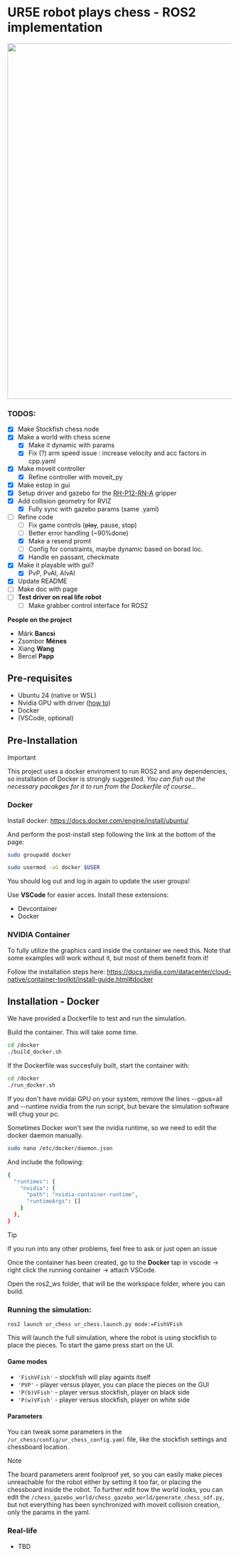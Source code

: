 # UR5E robot plays chess - ROS2 implementation
<p align="center">
  <img src="/media/demo.gif" width="800" />
</p>

### TODOS:
- [x] Make Stockfish chess node
- [x] Make a world with chess scene
  - [x] Make it dynamic with params
  - [x] Fix (?) arm speed issue : increase velocity and acc factors in cpp.yaml
- [x] Make moveit controller
  - [x] Refine controller with moveit_py
- [x] Make estop in gui
- [x] Setup driver and gazebo for the [RH-P12-RN-A](https://github.com/ROBOTIS-GIT/RH-P12-RN-A) gripper
- [x] Add collision geometry for RVIZ
  - [x] Fully sync with gazebo params (same .yaml)
- [ ] Refine code
  - [ ] Fix game controls (~~play~~, pause, stop)
  - [ ] Better error handling (~90%done)
  - [x] Make a resend promt
  - [ ] Config for constraints, maybe dynamic based on borad loc.
  - [x] Handle en passant, checkmate
- [x] Make it playable with gui?
  - [x] PvP, PvAI, AIvAI
- [x] Update README
- [ ] Make doc with page
- [ ] **Test driver on real life robot**
  - [ ] Make grabber control interface for ROS2

**People on the project**
- Márk **Bancsi**
- Zsombor **Ménes**
- Xiang **Wang**
- Bercel **Papp**

## Pre-requisites
- Ubuntu 24 (native or WSL)
- Nvidia GPU with driver ([how to](https://documentation.ubuntu.com/server/how-to/graphics/install-nvidia-drivers/index.html))
- Docker
- (VSCode, optional)

## Pre-Installation 

>[!IMPORTANT]
>This project uses a docker enviroment to run ROS2 and any dependencies, so installation of Docker is strongly suggested.
> *You can fish out the necessary pacakges for it to run from the Dockerfile of course...*

### Docker

Install docker: https://docs.docker.com/engine/install/ubuntu/

And perform the post-install step following the link at the bottom of the page:

```bash
sudo groupadd docker
```

```bash
sudo usermod -aG docker $USER
```
You should log out and log in again to update the user groups!

Use **VSCode** for easier acces. Install these extensions:
- Devcontainer
- Docker

### NVIDIA Container

To fully utilize the graphics card inside the container we need this. Note that some examples will work without it, but most of them benefit from it!

Follow the installation steps here:
https://docs.nvidia.com/datacenter/cloud-native/container-toolkit/install-guide.html#docker


## Installation - Docker

We have provided a Dockerfile to test and run the simulation. 

Build the container. This will take some time.
```bash
cd /docker
./build_docker.sh
```

If the Dockerfile was succesfuly built, start the container with:

```bash
cd /docker
./run_docker.sh
```

If you don't have nvidai GPU on your system, remove the lines --gpus=all and --runtime nvidia from the run script, but bevare the simulation software will chug your pc.

Sometimes Docker won't see the nvidia runtime, so we need to edit the docker daemon manually.
```bash
sudo nano /etc/docker/daemon.json
```
And include the following:
```bash
{
  "runtimes": {
    "nvidia": {
      "path": "nvidia-container-runtime",
      "runtimeArgs": []
    }
  },
}
```

>[!TIP]
>If you run into any other problems, feel free to ask or just open an issue

Once the container has been created, go to the **Docker** tap in vscode -> right click the running container -> attach VSCode.

Open the ros2_ws folder, that will be the workspace folder, where you can build.

### Running the simulation:

```
ros2 launch ur_chess ur_chess.launch.py mode:=FishVFish
```

This will launch the full simulation, where the robot is using stockfish to place the pieces. To start the game press start on the UI.

#### Game modes

- `'FishVFish'` - stockfish will play againts itself
-  `'PVP'` - player versus player, you can place the pieces on the GUI
- `'P(b)VFish'` - player versus stockfish, player on black side
- `'P(w)VFish'` - player versus stockfish, player on white side

#### Parameters
You can tweak some parameters in the `/ur_chess/config/ur_chess_config.yaml` file, like the stockfish settings and chessboard location.

>[!NOTE]
>The board parameters arent foolproof yet, so you can easily make pieces unreachable for the robot either by setting it too far, or placing the chessboard inside the robot.
>To further edit how the world looks, you can edit the `/chess_gazebo_world/chess_gazebo_world/generate_chess_sdf.py`, but not everything has been synchronized with moveit collision creation, only the params in the yaml.

### Real-life
- TBD